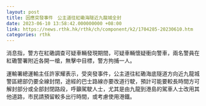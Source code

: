 ```yaml
---
layout: post
title: 因應突發事件　公主道往紅磡海隧近九龍城全封
date: 2023-06-10 13:58:42.000000000 +08:00
link: https://news.rthk.hk/rthk/ch/component/k2/1704285-20230610.htm
categories: rthk
---
```


消息指，警方在紅磡調查可疑車輛發現期間，可疑車輛懷疑衝向警車，兩名警員在紅磡警署附近各開一槍，無擊中目標，警方拘捕一人。

運輸署總運輸主任許家耀表示，受突發事件，公主道往紅磡海底隧道方向近九龍城警區總部仍要全線封閉，途經的巴士路線亦要改道行駛，預計可能要較長時間方可解封部分或全部封閉路段，呼籲駕駛人士，尤其是由九龍到港島的駕車人士改用其他道路，市民請預留較多出行時間，或考慮使用港鐵。
